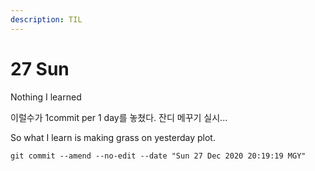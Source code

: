 ```yaml
---
description: TIL
---
```


# 27 Sun

 Nothing I learned

이럴수가 1commit per 1 day를 놓쳤다. 잔디 메꾸기 실시...

 So what I learn is making grass on yesterday plot.

 `git commit --amend --no-edit --date "Sun 27 Dec 2020 20:19:19 MGY"`

